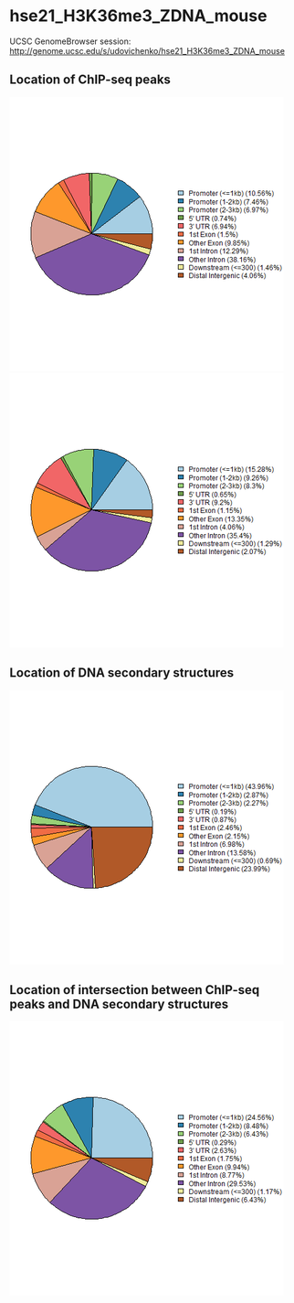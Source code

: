 # hse21_H3K36me3_ZDNA_mouse

UCSC GenomeBrowser session: http://genome.ucsc.edu/s/udovichenko/hse21_H3K36me3_ZDNA_mouse

## Location of ChIP-seq peaks
![alt text](https://github.com/AnthonyUdovichenko/hse21_H3K36me3_ZDNA_mouse/raw/main/images/chip_seeker.H3K36me3_CH12.LX.ENCFF493MPV.mm10.filtered.plotAnnoPie.png)
![alt text](https://github.com/AnthonyUdovichenko/hse21_H3K36me3_ZDNA_mouse/raw/main/images/chip_seeker.H3K36me3_CH12.LX.ENCFF827GCP.mm10.filtered.plotAnnoPie.png)

## Location of DNA secondary structures
![alt text](https://github.com/AnthonyUdovichenko/hse21_H3K36me3_ZDNA_mouse/raw/main/images/chip_seeker.mouseZ-DNA1.plotAnnoPie.png)

## Location of intersection between ChIP-seq peaks and DNA secondary structures
![alt text](https://raw.githubusercontent.com/AnthonyUdovichenko/hse21_H3K36me3_ZDNA_mouse/main/images/chip_seeker.H3K36me3_CH12.LX.intersect_with_mouseZ-DNA1.plotAnnoPie.png)
